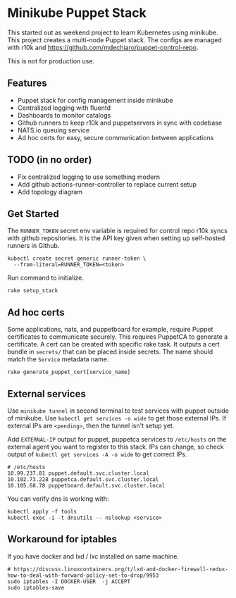 # Minikube Puppet Stack

This started out as weekend project to learn Kubernetes using minikube.
This project creates a multi-node Puppet stack. The configs are managed
with r10k and https://github.com/mdechiaro/puppet-control-repo.

This is not for production use.

## Features
* Puppet stack for config management inside minikube
* Centralized logging with fluentd
* Dashboards to monitor catalogs
* Github runners to keep r10k and puppetservers in sync with codebase
* NATS.io queuing service
* Ad hoc certs for easy, secure communication between applications

## TODO (in no order)
* Fix centralized logging to use something modern
* Add github actions-runner-controller to replace current setup
* Add topology diagram

## Get Started

The `RUNNER_TOKEN` secret env variable is required for control repo r10k
syncs with github repositories. It is the API key given when setting up
self-hosted runners in Github.

```
kubectl create secret generic runner-token \
  --from-literal=RUNNER_TOKEN=<token>
```

Run command to initialize.

```
rake setup_stack
```

## Ad hoc certs

Some applications, nats, and puppetboard for example, require Puppet
certificates to communicate securely. This requires PuppetCA to generate
a certificate. A cert can be created with specific rake task. It outputs
a cert bundle in `secrets/` that can be placed inside secrets. The name
should match the `Service` metadata name.

```
rake generate_puppet_cert[service_name]
```

## External services

Use `minikube tunnel` in second terminal to test services with puppet
outside of minikube. Use `kubectl get services -o wide` to get those
external IPs. If external IPs are `<pending>`, then the tunnel isn't
setup yet.

Add `EXTERNAL-IP` output for puppet, puppetca services to `/etc/hosts`
on the external agent you want to register to this stack. IPs can
change, so check output of `kubectl get services -A -o wide` to get
correct IPs.

```
# /etc/hosts
10.99.237.81 puppet.default.svc.cluster.local
10.102.73.228 puppetca.default.svc.cluster.local
10.105.68.78 puppetboard.default.svc.cluster.local
```

You can verify dns is working with:

```
kubectl apply -f tools
kubectl exec -i -t dnsutils -- nslookup <service>
```

## Workaround for iptables

If you have docker and lxd / lxc installed on same machine.

```
# https://discuss.linuxcontainers.org/t/lxd-and-docker-firewall-redux-how-to-deal-with-forward-policy-set-to-drop/9953
sudo iptables -I DOCKER-USER  -j ACCEPT
sudo iptables-save
```
